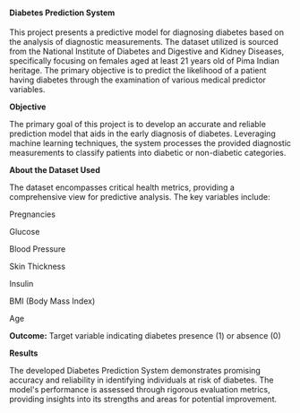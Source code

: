 <h4>Diabetes Prediction System</h4>
This project presents a predictive model for diagnosing diabetes based on the analysis of diagnostic measurements. The dataset utilized is sourced from the National Institute of Diabetes and Digestive and Kidney Diseases, specifically focusing on females aged at least 21 years old of Pima Indian heritage. The primary objective is to predict the likelihood of a patient having diabetes through the examination of various medical predictor variables.

__Objective__

The primary goal of this project is to develop an accurate and reliable prediction model that aids in the early diagnosis of diabetes. Leveraging machine learning techniques, the system processes the provided diagnostic measurements to classify patients into diabetic or non-diabetic categories.

__About the Dataset Used__

The dataset encompasses critical health metrics, providing a comprehensive view for predictive analysis. The key variables include:

Pregnancies

Glucose

Blood Pressure

Skin Thickness

Insulin

BMI (Body Mass Index)

Age

__Outcome:__ 
Target variable indicating diabetes presence (1) or absence (0)

__Results__

The developed Diabetes Prediction System demonstrates promising accuracy and reliability in identifying individuals at risk of diabetes. The model's performance is assessed through rigorous evaluation metrics, providing insights into its strengths and areas for potential improvement.
